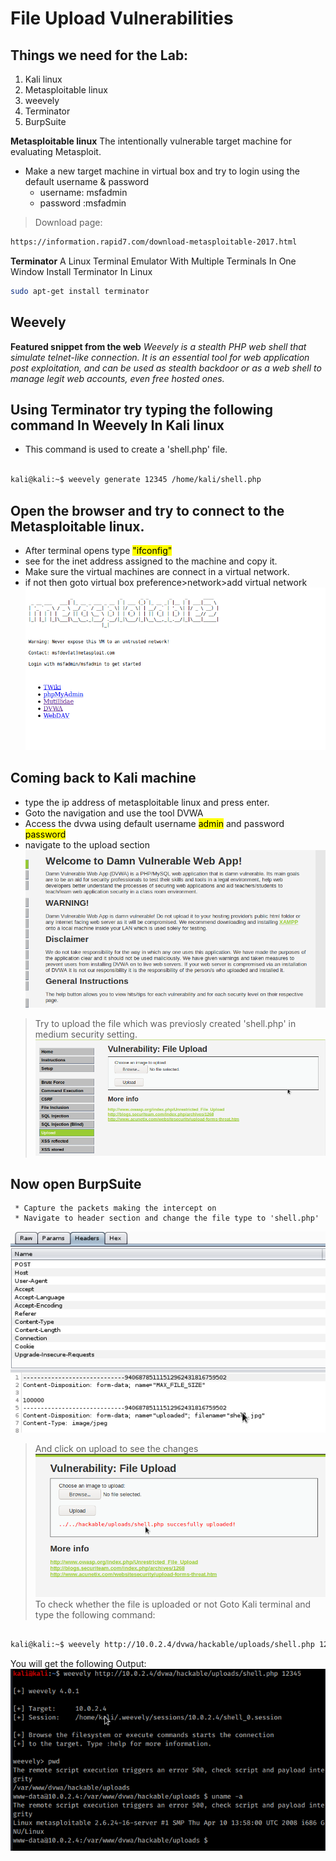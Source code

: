 #  File Upload Vulnerabilities

## Things we need for the Lab:
1. Kali linux
2. Metasploitable linux
3. weevely
4. Terminator
5. BurpSuite

<strong>Metasploitable linux</strong> The intentionally vulnerable target machine for evaluating Metasploit.

 * Make a new target machine in virtual box and try to login using the default username & password 
   * username: msfadmin
   * password :msfadmin 
> Download page:
```sh
https://information.rapid7.com/download-metasploitable-2017.html
```


<strong>Terminator</strong> A Linux Terminal Emulator With Multiple Terminals In One Window
Install Terminator In Linux

```sh
sudo apt-get install terminator
```

## Weevely
<strong>Featured snippet from the web</strong>
<i>Weevely is a stealth PHP web shell that simulate telnet-like connection. It is an essential tool for web application post exploitation, and can be used as stealth backdoor or as a web shell to manage legit web accounts, even free hosted ones.</i>

## Using Terminator try typing the following command In Weevely In Kali linux

* This command is used to create a 'shell.php' file.
```sh

kali@kali:~$ weevely generate 12345 /home/kali/shell.php

```
## Open the browser and try to connect to the Metasploitable linux.
   * After terminal opens type <mark>"ifconfig"</mark>
   * see for the inet address assigned to the machine and copy it.
   * Make sure the virtual machines are connect in a virtual network.
   * if not then goto virtual box preference>network>add virtual network
   ![file](https://github.com/rahulrbk/Docs/blob/master/filevuln/file.PNG)

## Coming back to Kali machine
  * type the ip address of metasploitable linux and press enter.
  * Goto the navigation and use the tool DVWA 
  * Access the dvwa using default username <mark>admin</mark> and password <mark>password</mark>
  * navigate to the upload section
  ![file1](https://github.com/rahulrbk/Docs/blob/master/filevuln/file1.png)
  > Try to upload the file which was previosly created 'shell.php' in medium security setting.
  ![file2](https://github.com/rahulrbk/Docs/blob/master/filevuln/file2.png)
  ## Now open BurpSuite 
     * Capture the packets making the intercept on 
     * Navigate to header section and change the file type to 'shell.php'
  ![file3](https://github.com/rahulrbk/Docs/blob/master/filevuln/file3.png)
  > And click on upload to see the changes
  ![file4](https://github.com/rahulrbk/Docs/blob/master/filevuln/file4.png) 
  > To check whether the file is uploaded or not
  >Goto Kali terminal and type the following command:   
```sh

kali@kali:~$ weevely http://10.0.2.4/dvwa/hackable/uploads/shell.php 12345

```
You will get the following Output:
![](https://github.com/rahulrbk/Docs/blob/master/filevuln/file5.png)